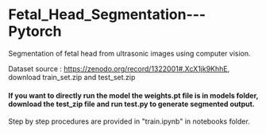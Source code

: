 # Fetal_Head_Segmentation---Pytorch
Segmentation of fetal head from ultrasonic images using computer vision.

Dataset source : https://zenodo.org/record/1322001#.XcX1jk9KhhE, download train_set.zip and test_set.zip

#### If you want to directly run the model the weights.pt file is in models folder, download the test_zip file and run test.py to generate segmented output. 

Step by step procedures are provided in "train.ipynb" in notebooks folder.   
